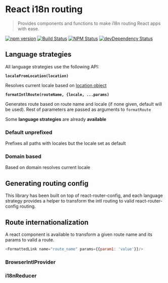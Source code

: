 # React i18n routing
> Provides components and functions to make i18n routing React apps with ease.

[![npm version](https://img.shields.io/npm/v/@foes/react-i18n-routing.svg?style=flat-square)](https://www.npmjs.com/package/@foes/react-i18n-routing)
[![Build Status](http://img.shields.io/travis/FriendsOfECMAScript/ReactI18nRouting/master.svg?style=flat-square)](https://travis-ci.org/FriendsOfECMAScript/ReactI18nRouting)
[![NPM Status](http://img.shields.io/npm/dm/@foes/react-i18n-routing.svg?style=flat-square)](https://www.npmjs.org/package/@foes/react-i18n-routing)
[![devDependency Status](https://img.shields.io/david/FriendsOfECMAScript/ReactI18nRouting.svg?style=flat-square)](https://david-dm.org/FriendsOfECMAScript/ReactI18nRouting#info=dependencies)

## Language strategies

All language strategies use the following API:

**`localeFromLocation(location)`**

Resolves current locale based on [location object](https://developer.mozilla.org/en-US/docs/Web/API/Location)

**`formatIntlRoute(routeName, {locale, ...params)`**

Generates route based on route name and locale (if none given, default will be used). Rest of parameters are passed as
arguments to `formatRoute`

Some **language strategies** are already **available**

### Default unprefixed

Prefixes all paths with locales but the locale set as default

### Domain based

Based on domain resolves current locale

## Generating routing config

This library has been built on top of react-router-config, and each language strategy provides a helper to transform
the intl routing to valid react-router-config routing.

## Route internationalization

A react component is available to transform a given route name and its params to valid a route.

```js
<FormattedLink name="route_name" params={{param1: 'value'}}/>
```

### BrowserIntlProvider

### i18nReducer
